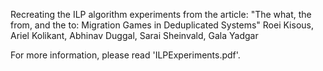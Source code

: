 Recreating the ILP algorithm experiments from the article: "The what, the from, and the to: Migration Games in Deduplicated Systems"
Roei Kisous, Ariel Kolikant, Abhinav Duggal, Sarai Sheinvald, Gala Yadgar


For more information, please read 'ILPExperiments.pdf'.